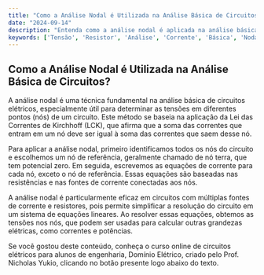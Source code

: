 ```yaml
---
title: "Como a Análise Nodal é Utilizada na Análise Básica de Circuitos?"
date: "2024-09-14"
description: "Entenda como a análise nodal é aplicada na análise básica de circuitos elétricos, focando em tensão, resistores e fontes de corrente."
keywords: ['Tensão', 'Resistor', 'Análise', 'Corrente', 'Básica', 'Nodal', 'Fonte']
---
```


## Como a Análise Nodal é Utilizada na Análise Básica de Circuitos?

A análise nodal é uma técnica fundamental na análise básica de circuitos elétricos, especialmente útil para determinar as tensões em diferentes pontos (nós) de um circuito. Este método se baseia na aplicação da Lei das Correntes de Kirchhoff (LCK), que afirma que a soma das correntes que entram em um nó deve ser igual à soma das correntes que saem desse nó.

Para aplicar a análise nodal, primeiro identificamos todos os nós do circuito e escolhemos um nó de referência, geralmente chamado de nó terra, que tem potencial zero. Em seguida, escrevemos as equações de corrente para cada nó, exceto o nó de referência. Essas equações são baseadas nas resistências e nas fontes de corrente conectadas aos nós.

A análise nodal é particularmente eficaz em circuitos com múltiplas fontes de corrente e resistores, pois permite simplificar a resolução do circuito em um sistema de equações lineares. Ao resolver essas equações, obtemos as tensões nos nós, que podem ser usadas para calcular outras grandezas elétricas, como correntes e potências.

Se você gostou deste conteúdo, conheça o curso online de circuitos elétricos para alunos de engenharia, Domínio Elétrico, criado pelo Prof. Nicholas Yukio, clicando no botão presente logo abaixo do texto.